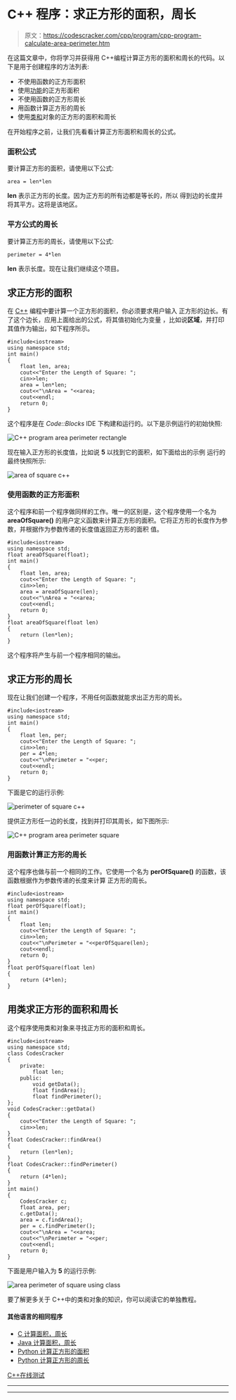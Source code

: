 # C++ 程序：求正方形的面积，周长

> 原文：<https://codescracker.com/cpp/program/cpp-program-calculate-area-perimeter.htm>

在这篇文章中，你将学习并获得用 C++编程计算正方形的面积和周长的代码。以下是用于创建程序的方法列表:

*   不使用函数的正方形面积
*   使用[功能](/cpp/cpp-functions.htm)的正方形面积
*   不使用函数的正方形周长
*   用函数计算正方形的周长
*   使用[类和](/cpp/cpp-classes-objects.htm)对象的正方形的面积和周长

在开始程序之前，让我们先看看计算正方形面积和周长的公式。

### 面积公式

要计算正方形的面积，请使用以下公式:

```
area = len*len
```

**len** 表示正方形的长度。因为正方形的所有边都是等长的，所以 得到边的长度并将其平方。这将是该地区。

### 平方公式的周长

要计算正方形的周长，请使用以下公式:

```
perimeter = 4*len
```

**len** 表示长度。现在让我们继续这个项目。

## 求正方形的面积

在 [C++](/cpp/index.htm) 编程中要计算一个正方形的面积，你必须要求用户输入 正方形的边长。有了这个边长，应用上面给出的公式，将其值初始化为变量 ，比如说**区域**，并打印其值作为输出，如下程序所示。

```
#include<iostream>
using namespace std;
int main()
{
    float len, area;
    cout<<"Enter the Length of Square: ";
    cin>>len;
    area = len*len;
    cout<<"\nArea = "<<area;
    cout<<endl;
    return 0;
}
```

这个程序是在 *Code::Blocks* IDE 下构建和运行的。以下是示例运行的初始快照:

![C++ program area perimeter rectangle](img/7199fb3af7b0a471909796e5166c49bd.png)

现在输入正方形的长度值，比如说 **5** 以找到它的面积，如下面给出的示例 运行的最终快照所示:

![area of square c++](img/c9b212cc1aea5c8b7b7190be17eba165.png)

### 使用函数的正方形面积

这个程序和前一个程序做同样的工作。唯一的区别是，这个程序使用一个名为 **areaOfSquare()** 的用户定义函数来计算正方形的面积。它将正方形的长度作为参数，并根据作为参数传递的长度值返回正方形的面积 值。

```
#include<iostream>
using namespace std;
float areaOfSquare(float);
int main()
{
    float len, area;
    cout<<"Enter the Length of Square: ";
    cin>>len;
    area = areaOfSquare(len);
    cout<<"\nArea = "<<area;
    cout<<endl;
    return 0;
}
float areaOfSquare(float len)
{
    return (len*len);
}
```

这个程序将产生与前一个程序相同的输出。

## 求正方形的周长

现在让我们创建一个程序，不用任何函数就能求出正方形的周长。

```
#include<iostream>
using namespace std;
int main()
{
    float len, per;
    cout<<"Enter the Length of Square: ";
    cin>>len;
    per = 4*len;
    cout<<"\nPerimeter = "<<per;
    cout<<endl;
    return 0;
}
```

下面是它的运行示例:

![perimeter of square c++](img/b6ce9008639499298e81c0f3e8173067.png)

提供正方形任一边的长度，找到并打印其周长，如下图所示:

![C++ program area perimeter square](img/672dcce327247b349768f3fefe7366f9.png)

### 用函数计算正方形的周长

这个程序也做与前一个相同的工作。它使用一个名为 **perOfSquare()** 的函数，该函数根据作为参数传递的长度来计算 正方形的周长。

```
#include<iostream>
using namespace std;
float perOfSquare(float);
int main()
{
    float len;
    cout<<"Enter the Length of Square: ";
    cin>>len;
    cout<<"\nPerimeter = "<<perOfSquare(len);
    cout<<endl;
    return 0;
}
float perOfSquare(float len)
{
    return (4*len);
}
```

## 用类求正方形的面积和周长

这个程序使用类和对象来寻找正方形的面积和周长。

```
#include<iostream>
using namespace std;
class CodesCracker
{
    private:
        float len;
    public:
        void getData();
        float findArea();
        float findPerimeter();
};
void CodesCracker::getData()
{
    cout<<"Enter the Length of Square: ";
    cin>>len;
}
float CodesCracker::findArea()
{
    return (len*len);
}
float CodesCracker::findPerimeter()
{
    return (4*len);
}
int main()
{
    CodesCracker c;
    float area, per;
    c.getData();
    area = c.findArea();
    per = c.findPerimeter();
    cout<<"\nArea = "<<area;
    cout<<"\nPerimeter = "<<per;
    cout<<endl;
    return 0;
}
```

下面是用户输入为 **5** 的运行示例:

![area perimeter of square using class](img/7a3b66b604404376eab4819f6137182a.png)

要了解更多关于 C++中的类和对象的知识，你可以阅读它的单独教程。

#### 其他语言的相同程序

*   [C 计算面积，周长](/c/program/c-program-calculate-area-perimeter.htm)
*   [Java 计算面积，周长](/java/program/java-program-calculate-area-perimeter.htm)
*   [Python 计算正方形的面积](/python/program/python-program-calculate-area-of-square.htm)
*   [Python 计算正方形的周长](/python/program/python-program-calculate-perimeter-of-square.htm)

[C++在线测试](/exam/showtest.php?subid=3)

* * *

* * *